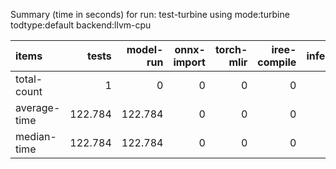 Summary (time in seconds) for run: test-turbine using mode:turbine todtype:default backend:llvm-cpu

| items        |   tests |   model-run |   onnx-import |   torch-mlir |   iree-compile |   inference |
|:-------------|--------:|------------:|--------------:|-------------:|---------------:|------------:|
| total-count  |   1     |       0     |             0 |            0 |              0 |           0 |
| average-time | 122.784 |     122.784 |             0 |            0 |              0 |           0 |
| median-time  | 122.784 |     122.784 |             0 |            0 |              0 |           0 |
